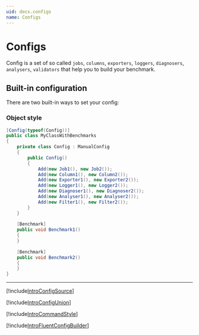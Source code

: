 ```yaml
---
uid: docs.configs
name: Configs
---
```


# Configs

Config is a set of so called `jobs`, `columns`, `exporters`, `loggers`, `diagnosers`, `analysers`, `validators`
  that help you to build your benchmark. 

## Built-in configuration

There are two built-in ways to set your config:

### Object style

```cs
[Config(typeof(Config))]
public class MyClassWithBenchmarks
{
    private class Config : ManualConfig
    {
        public Config()
        {
            Add(new Job1(), new Job2());
            Add(new Column1(), new Column2());
            Add(new Exporter1(), new Exporter2());
            Add(new Logger1(), new Logger2());
            Add(new Diagnoser1(), new Diagnoser2());
            Add(new Analyser1(), new Analyser2());
            Add(new Filter1(), new Filter2());
        }
    }
    
    [Benchmark]
    public void Benchmark1()
    {
    }
    
    [Benchmark]
    public void Benchmark2()
    {
    }
}
```


---

[!include[IntroConfigSource](../samples/IntroConfigSource.md)]

[!include[IntroConfigUnion](../samples/IntroConfigUnion.md)]

[!include[IntroCommandStyle](../samples/IntroCommandStyle.md)]

[!include[IntroFluentConfigBuilder](../samples/IntroFluentConfigBuilder.md)]